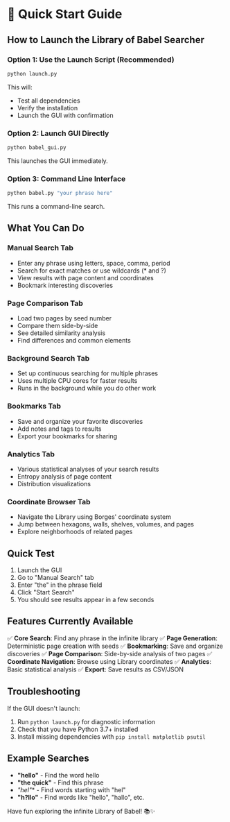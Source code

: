 # 🚀 Quick Start Guide

## How to Launch the Library of Babel Searcher

### Option 1: Use the Launch Script (Recommended)
```bash
python launch.py
```
This will:
- Test all dependencies
- Verify the installation
- Launch the GUI with confirmation

### Option 2: Launch GUI Directly
```bash
python babel_gui.py
```
This launches the GUI immediately.

### Option 3: Command Line Interface
```bash
python babel.py "your phrase here"
```
This runs a command-line search.

## What You Can Do

### Manual Search Tab
- Enter any phrase using letters, space, comma, period
- Search for exact matches or use wildcards (* and ?)
- View results with page content and coordinates
- Bookmark interesting discoveries

### Page Comparison Tab
- Load two pages by seed number
- Compare them side-by-side
- See detailed similarity analysis
- Find differences and common elements

### Background Search Tab
- Set up continuous searching for multiple phrases
- Uses multiple CPU cores for faster results
- Runs in the background while you do other work

### Bookmarks Tab
- Save and organize your favorite discoveries
- Add notes and tags to results
- Export your bookmarks for sharing

### Analytics Tab
- Various statistical analyses of your search results
- Entropy analysis of page content
- Distribution visualizations

### Coordinate Browser Tab
- Navigate the Library using Borges' coordinate system
- Jump between hexagons, walls, shelves, volumes, and pages
- Explore neighborhoods of related pages

## Quick Test

1. Launch the GUI
2. Go to "Manual Search" tab
3. Enter "the" in the phrase field
4. Click "Start Search"
5. You should see results appear in a few seconds

## Features Currently Available

✅ **Core Search**: Find any phrase in the infinite library
✅ **Page Generation**: Deterministic page creation with seeds
✅ **Bookmarking**: Save and organize discoveries
✅ **Page Comparison**: Side-by-side analysis of two pages
✅ **Coordinate Navigation**: Browse using Library coordinates
✅ **Analytics**: Basic statistical analysis
✅ **Export**: Save results as CSV/JSON

## Troubleshooting

If the GUI doesn't launch:
1. Run `python launch.py` for diagnostic information
2. Check that you have Python 3.7+ installed
3. Install missing dependencies with `pip install matplotlib psutil`

## Example Searches

- **"hello"** - Find the word hello
- **"the quick"** - Find this phrase  
- **"hel*"** - Find words starting with "hel"
- **"h?llo"** - Find words like "hello", "hallo", etc.

Have fun exploring the infinite Library of Babel! 📚✨
